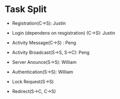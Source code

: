 # Task Split

* Registration(C->S): Justin
* Login (dependens on resgistration) (C->S): Justin

* Activity Message(C->S) : Peng
* Activity Broadcast(S->S, S->C): Peng

* Server Anounce(S->S): William
* Authentication(S->S): William

* Lock Request(S->S)
* Redirect(S->C, C->S)